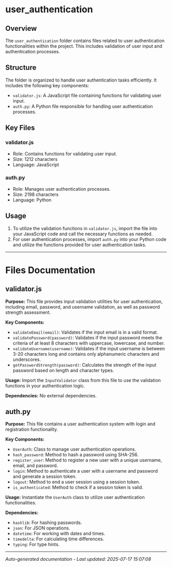 # user_authentication

## Overview
The `user_authentication` folder contains files related to user authentication functionalities within the project. This includes validation of user input and authentication processes.

## Structure
The folder is organized to handle user authentication tasks efficiently. It includes the following key components:
- `validator.js`: A JavaScript file containing functions for validating user input.
- `auth.py`: A Python file responsible for handling user authentication processes.

## Key Files
### validator.js
- Role: Contains functions for validating user input.
- Size: 1212 characters
- Language: JavaScript

### auth.py
- Role: Manages user authentication processes.
- Size: 2198 characters
- Language: Python

## Usage
1. To utilize the validation functions in `validator.js`, import the file into your JavaScript code and call the necessary functions as needed.
2. For user authentication processes, import `auth.py` into your Python code and utilize the functions provided for user authentication tasks.

---

# Files Documentation

## validator.js

**Purpose:** This file provides input validation utilities for user authentication, including email, password, and username validation, as well as password strength assessment.

**Key Components:**
- `validateEmail(email)`: Validates if the input email is in a valid format.
- `validatePassword(password)`: Validates if the input password meets the criteria of at least 8 characters with uppercase, lowercase, and number.
- `validateUsername(username)`: Validates if the input username is between 3-20 characters long and contains only alphanumeric characters and underscores.
- `getPasswordStrength(password)`: Calculates the strength of the input password based on length and character types.

**Usage:** Import the `InputValidator` class from this file to use the validation functions in your authentication logic.

**Dependencies:** No external dependencies.

## auth.py

**Purpose:** This file contains a user authentication system with login and registration functionality.

**Key Components:**
- `UserAuth`: Class to manage user authentication operations.
- `hash_password`: Method to hash a password using SHA-256.
- `register_user`: Method to register a new user with a unique username, email, and password.
- `login`: Method to authenticate a user with a username and password and generate a session token.
- `logout`: Method to end a user session using a session token.
- `is_authenticated`: Method to check if a session token is valid.

**Usage:** Instantiate the `UserAuth` class to utilize user authentication functionalities.

**Dependencies:**
- `hashlib`: For hashing passwords.
- `json`: For JSON operations.
- `datetime`: For working with dates and times.
- `timedelta`: For calculating time differences.
- `typing`: For type hints.

---
*Auto-generated documentation - Last updated: 2025-07-17 15:07:08*
